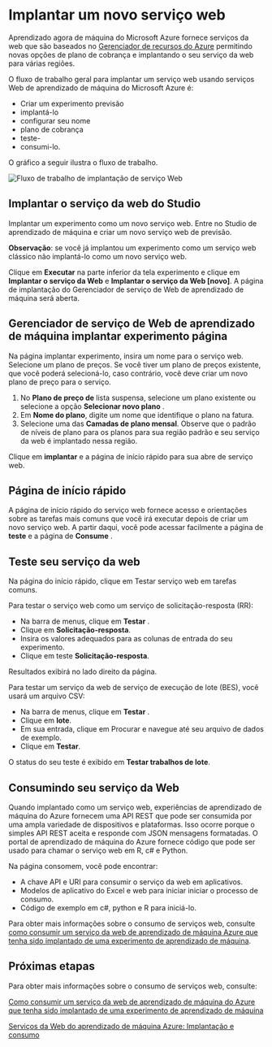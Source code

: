 <properties
   pageTitle="Implantando um novo serviço Web"
   description="O fluxo de trabalho de implantação de um BRAÇO de serviço web baseado em"
   services="machine-learning"
   documentationCenter=""
   authors="vDonGlover"
   manager="raymondl"
   editor=""/>

<tags
    ms.service="machine-learning"
    ms.workload="data-services"
    ms.tgt_pltfrm="na"
    ms.devlang="na"
    ms.topic="article"
    ms.date="10/04/2016"
    ms.author="v-donglo"/>

# <a name="deploy-a-new-web-service"></a>Implantar um novo serviço web

Aprendizado agora de máquina do Microsoft Azure fornece serviços da web que são baseados no [Gerenciador de recursos do Azure](../azure-resource-manager/resource-group-overview.md) permitindo novas opções de plano de cobrança e implantando o seu serviço da web para várias regiões.

O fluxo de trabalho geral para implantar um serviço web usando serviços Web de aprendizado de máquina do Microsoft Azure é:

* Criar um experimento previsão
* implantá-lo
* configurar seu nome
* plano de cobrança
* teste-
* consumi-lo.

O gráfico a seguir ilustra o fluxo de trabalho.

![Fluxo de trabalho de implantação de serviço Web][1]
 
## <a name="deploy-web-service-from-studio"></a>Implantar o serviço da web do Studio 

Implantar um experimento como um novo serviço web. Entre no Studio de aprendizado de máquina e criar um novo serviço web de previsão. 

**Observação**: se você já implantou um experimento como um serviço web clássico não implantá-lo como um novo serviço web.
 
Clique em **Executar** na parte inferior da tela experimento e clique em **Implantar o serviço da Web** e **Implantar o serviço da Web [novo]**. A página de implantação do Gerenciador de serviço de Web de aprendizado de máquina será aberta.

## <a name="machine-learning-web-service-manager-deploy-experiment-page"></a>Gerenciador de serviço de Web de aprendizado de máquina implantar experimento página
Na página implantar experimento, insira um nome para o serviço web.
Selecione um plano de preços. Se você tiver um plano de preços existente, que você poderá selecioná-lo, caso contrário, você deve criar um novo plano de preço para o serviço. 

1.  No **Plano de preço de** lista suspensa, selecione um plano existente ou selecione a opção **Selecionar novo plano** .
2.  Em **Nome do plano**, digite um nome que identifique o plano na fatura.
3.  Selecione uma das **Camadas de plano mensal**. Observe que o padrão de níveis de plano para os planos para sua região padrão e seu serviço da web é implantado nessa região.

Clique em **implantar** e a página de início rápido para sua abre de serviço web.

## <a name="quickstart-page"></a>Página de início rápido
A página de início rápido do serviço web fornece acesso e orientações sobre as tarefas mais comuns que você irá executar depois de criar um novo serviço web. A partir daqui, você pode acessar facilmente a página de **teste** e a página de **Consume** .

## <a name="testing-your-web-service"></a>Teste seu serviço da web

Na página do início rápido, clique em Testar serviço web em tarefas comuns.   

Para testar o serviço web como um serviço de solicitação-resposta (RR):

* Na barra de menus, clique em **Testar** .
* Clique em **Solicitação-resposta**.
* Insira os valores adequados para as colunas de entrada do seu experimento.
* Clique em teste **Solicitação-resposta**.

Resultados exibirá no lado direito da página.

Para testar um serviço da web de serviço de execução de lote (BES), você usará um arquivo CSV:

* Na barra de menus, clique em **Testar** .
* Clique em **lote**.
* Em sua entrada, clique em Procurar e navegue até seu arquivo de dados de exemplo.
* Clique em **Testar**.

O status do seu teste é exibido em **Testar trabalhos de lote**.

## <a name="consuming-your-web-service"></a>Consumindo seu serviço da Web

Quando implantado como um serviço web, experiências de aprendizado de máquina do Azure fornecem uma API REST que pode ser consumida por uma ampla variedade de dispositivos e plataformas. Isso ocorre porque o simples API REST aceita e responde com JSON mensagens formatadas. O portal de aprendizado de máquina do Azure fornece código que pode ser usado para chamar o serviço web em R, c# e Python.
 
Na página consomem, você pode encontrar:

* A chave API e URI para consumir o serviço da web em aplicativos.
* Modelos de aplicativo do Excel e web para iniciar iniciar o processo de consumo.
* Código de exemplo em c#, python e R para iniciá-lo.

Para obter mais informações sobre o consumo de serviços web, consulte [como consumir um serviço da web de aprendizado de máquina Azure que tenha sido implantado de uma experimento de aprendizado de máquina](machine-learning-consume-web-services.md).

## <a name="next-steps"></a>Próximas etapas

Para obter mais informações sobre o consumo de serviços web, consulte:

[Como consumir um serviço da web de aprendizado de máquina do Azure que tenha sido implantado de uma experimento de aprendizado de máquina](machine-learning-consume-web-services.md)

[Serviços da Web do aprendizado de máquina Azure: Implantação e consumo](machine-learning-deploy-consume-web-service-guide.md)

<!--Image references-->
[1]: ./media/machine-learning-webservice-deploy-a-web-service/armdeploymentworkflow.png


<!--links-->
